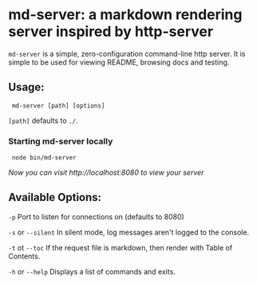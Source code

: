 # md-server: a markdown rendering server inspired by http-server

`md-server` is a simple, zero-configuration command-line http server. It is simple to be used for viewing README, browsing docs and testing.

## Usage:

     md-server [path] [options]

`[path]` defaults to `./`.

### Starting md-server locally

     node bin/md-server

*Now you can visit http://localhost:8080 to view your server*

## Available Options:

`-p` Port to listen for connections on (defaults to 8080)

`-s` or `--silent` In silent mode, log messages aren't logged to the console.

`-t` ot `--toc` If the request file is markdown, then render with Table of Contents.

`-h` or `--help` Displays a list of commands and exits.